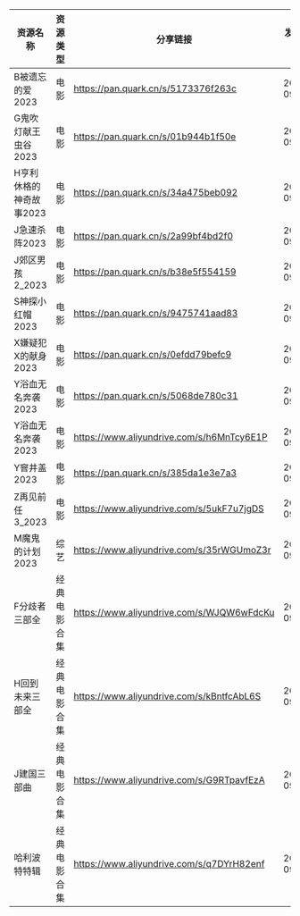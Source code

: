 | 资源名称           | 资源类型   | 分享链接                                      | 发布时间       |
| -------------- | ------ | ----------------------------------------- | ---------- |
| B被遗忘的爱2023     | 电影     | https://pan.quark.cn/s/5173376f263c       | 2023-09-28 |
| G鬼吹灯献王虫谷2023   | 电影     | https://pan.quark.cn/s/01b944b1f50e       | 2023-09-28 |
| H亨利休格的神奇故事2023 | 电影     | https://pan.quark.cn/s/34a475beb092       | 2023-09-28 |
| J急速杀阵2023      | 电影     | https://pan.quark.cn/s/2a99bf4bd2f0       | 2023-09-28 |
| J郊区男孩2_2023    | 电影     | https://pan.quark.cn/s/b38e5f554159       | 2023-09-28 |
| S神探小红帽2023     | 电影     | https://pan.quark.cn/s/9475741aad83       | 2023-09-28 |
| X嫌疑犯X的献身2023   | 电影     | https://pan.quark.cn/s/0efdd79befc9       | 2023-09-28 |
| Y浴血无名奔袭2023    | 电影     | https://pan.quark.cn/s/5068de780c31       | 2023-09-28 |
| Y浴血无名奔袭2023    | 电影     | https://www.aliyundrive.com/s/h6MnTcy6E1P | 2023-09-28 |
| Y窨井盖2023       | 电影     | https://pan.quark.cn/s/385da1e3e7a3       | 2023-09-28 |
| Z再见前任3_2023    | 电影     | https://www.aliyundrive.com/s/5ukF7u7jgDS | 2023-09-28 |
| M魔鬼的计划2023     | 综艺     | https://www.aliyundrive.com/s/35rWGUmoZ3r | 2023-09-28 |
| F分歧者三部全        | 经典电影合集 | https://www.aliyundrive.com/s/WJQW6wFdcKu | 2023-09-28 |
| H回到未来三部全       | 经典电影合集 | https://www.aliyundrive.com/s/kBntfcAbL6S | 2023-09-28 |
| J建国三部曲         | 经典电影合集 | https://www.aliyundrive.com/s/G9RTpavfEzA | 2023-09-28 |
| 哈利波特特辑         | 经典电影合集 | https://www.aliyundrive.com/s/q7DYrH82enf | 2023-09-28 |
